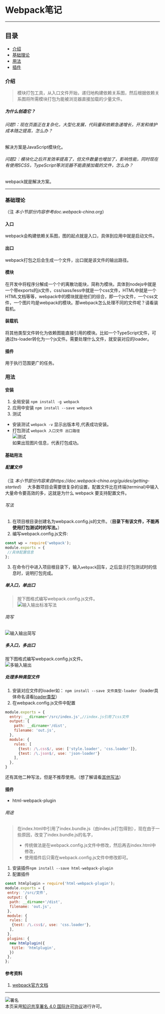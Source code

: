 # Webpack笔记
***
## 目录
- [介绍](https://github.com/person-0/note/blob/master/tool/Webpack.md#介绍)
- [基础理论](https://github.com/person-0/note/blob/master/tool/Webpack.md#基础理论)
- [用法](https://github.com/person-0/test/note/master/tool/Webpack.md#用法)
- [插件](https://github.com/person-0/test/note/master/tool/Webpack.md#插件)
### 介绍
> 模块打包工具，从入口文件开始，递归地构建依赖关系图，然后根据依赖关系图将所需模块打包为能被浏览器直接加载的少量文件。
##### 为什么创造它？
###### 问题1：现在页面正在复杂化，大型化发展，代码量和依赖急速增长，开发和维护成本随之提高，怎么办？
解决方案是JavaScript模块化。
###### 问题2：模块化之后开发效率提高了，但文件数量也增加了，影响性能，同时现在有使用SCSS，TypeScript等浏览器不能直接加载的文件，怎么办？
webpack就是解决方案。
***
### 基础理论
（注 *本小节部分内容参考doc.webpack-china.org*）
#### 入口
webpack会构建依赖关系图，图的起点就是入口，具体到应用中就是启动文件。
#### 出口
webpack打包之后会生成一个文件，出口就是该文件的输出路径。
#### 模块
在开发中将程序分解成一个个的离散功能块，简称为模块。具体到nodejs中就是一个带exports的js文件，css/sass/less中就是一个css文件，HTML中就是一个HTML文档等等，webpack中的模块就是他们的综合，即一个js文件，一个css文件，一个图片均是webpack的模块。那webpack怎么处理不同的文件呢？请看装载机。
#### 装载机
将其他类型文件转化为依赖图能直接引用的模块。比如一个TypeScript文件，可通过ts-loader转化为一个js文件。需要处理什么文件，就安装对应的loader。
#### 插件
用于执行范围更广的任务。
### 用法
#### 安装
1. 全局安装
`npm install -g webpack`
2. 应用中安装
`npm install --save webpack`
3. 测试
- 安装测试
`webpack -v`
显示出版本号,代表成功安装。
- 打包测试
`webpack 入口文件 出口路径`  
![测试](https://github.com/person-0/images/blob/master/webpack/%E6%B5%8B%E8%AF%95.PNG)  
如果出现图片信息，代表打包成功。
#### 基础用法
##### 配置文件
（注 *本小节部分内容来自https://doc.webpack-china.org/guides/getting-started*）  
大多数项目会需要很复杂的设置，配置文件比在终端(terminal)中输入大量命令要高效的多，这就是为什么 webpack 要支持配置文件。
###### 写法
1. 在项目根目录创建名为webpack.config.js的文件。（**目录下有该文件，不能再使用打包测试时的写法。**）  
2. 编写webpack.config.js文件:
```javascript
const wp = require('webpack');
module.exports = {
 //具体配置信息
};
```
3. 在命令行中进入项目根目录下，输入`webpack`回车，之后显示打包测试时的信息时，说明打包完成。
##### 单入口，单出口
> 按下图格式编写webpack.config.js文件。  
![输入输出标准写法](https://github.com/person-0/images/blob/master/webpack/%E8%BE%93%E5%85%A5%E8%BE%93%E5%87%BA%E6%A0%87%E5%87%86%E5%86%99%E6%B3%95.PNG)
###### 简写
![输入输出简写](https://github.com/person-0/images/blob/master/webpack/%E8%BE%93%E5%85%A5%E8%BE%93%E5%87%BA%E7%AE%80%E5%86%99.PNG)
##### 多入口，多出口
按下图格式编写webpack.config.js文件。  
![多输入输出](https://github.com/person-0/images/blob/master/webpack/%E5%A4%9A%E8%BE%93%E5%85%A5%E8%BE%93%E5%87%BA.PNG)
##### 处理多种类型文件
1. 安装对应文件的loader如：
`npm install --save 文件类型-loader`（loader具体命名请看[loader类型](https://doc.webpack-china.org/loaders)）
2. 在webpack.config.js文件中配置
```javascript
module.exports = {
  entry: __dirname+'/src/index.js',//index.js引用了css文件
  output: {
    path: __dirname+'/dist',
    filename: 'out.js',
  },
  module: {
    rules: [
      {test: /\.css$/, use: ['style.loader', 'css.loader']},
      {test: /\.json$/, use: 'json-loader'}
    ],
  },
}
```
还有其他二种写法，但是不推荐使用。（想了解请看[其他写法](https://doc.webpack-china.org/concepts/loaders/#-)）
#### 插件
- html-webpack-plugin
###### 用途
> 在index.html中引用了index.bundle.js（由index.js打包得到），现在由于一些原因，改变了index.bundle.js的名字，
> - 传统做法是在webpack.config.js文件中修改，然后再去index.html中修改，
> - 使用插件后只需在webpack.config.js文件中修改即可。
1. 安装插件`npm install --save html-webpack-plugin`
2. 配置插件
```javascript
const htmlplugin = require('html-webpack-plugin');
module.exports = {
 entry: '/src/文件',
 output: {
  path: __dirname+'/dist',
  filename: 'out.js',
 },
 module: {
  rules: [
   {test: /\.css$/, use: 'css.loader'},
  ],
 },
 plugins: {
  new htmlplugin({
   title: 'htmlplugin',
  })
 },
};
```
#### 参考资料
1. [webpack官方文档](https://doc.webpack-china.org/concepts/#-plugins-)
***
![署名](https://licensebuttons.net/l/by/4.0/88x31.png)  
本页采用<a rel="license" href="https://creativecommons.org/licenses/by/4.0/">知识共享署名 4.0 国际许可协议</a>进行许可。
